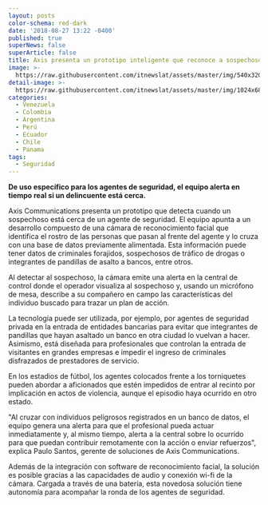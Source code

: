 ```yaml
---
layout: posts
color-schema: red-dark
date: '2018-08-27 13:22 -0400'
published: true
superNews: false
superArticle: false
title: Axis presenta un prototipo inteligente que reconoce a sospechosos
image: >-
  https://raw.githubusercontent.com/itnewslat/assets/master/img/540x320/Vigilancia-Axis-p.jpg
detail-image: >-
  https://raw.githubusercontent.com/itnewslat/assets/master/img/1024x680/Vigilancia-Axis-g.jpg
categories:
  - Venezuela
  - Colombia
  - Argentina
  - Perú
  - Ecuador
  - Chile
  - Panama
tags:
  - Seguridad
---
```

**De uso específico para los agentes de seguridad, el equipo alerta en tiempo real si un delincuente está cerca.**

Axis Communications presenta un prototipo que detecta cuando un sospechoso está cerca de un agente de seguridad. El equipo apunta a un desarrollo compuesto de una cámara de reconocimiento facial que identifica el rostro de las personas que pasan al frente del agente  y lo cruza con una base de datos previamente alimentada. Esta información puede tener datos de criminales forajidos, sospechosos de tráfico de drogas o integrantes de pandillas de asalto a bancos, entre otros.

Al detectar al sospechoso, la cámara emite una alerta en la central de control donde el operador visualiza al sospechoso y, usando un micrófono de mesa, describe a su compañero en campo las características del individuo buscado para trazar un plan de acción.

La tecnología puede ser utilizada, por ejemplo, por agentes de seguridad privada en la entrada de entidades bancarias para evitar que integrantes de pandillas que hayan asaltado un banco en otra ciudad lo vuelvan a hacer. Asimismo, está diseñada para profesionales que controlan la entrada de visitantes en grandes empresas e impedir el ingreso de criminales disfrazados de prestadores de servicio. 

En los estadios de fútbol, los agentes colocados frente a los torniquetes pueden abordar a aficionados que estén impedidos de entrar al recinto por implicación en actos de violencia, aunque el episodio haya ocurrido en otro estado.

"Al cruzar con individuos peligrosos registrados en un banco de datos, el equipo genera una alerta para que el profesional pueda actuar inmediatamente y, al mismo tiempo, alerta a la central sobre lo ocurrido para que puedan contribuir remotamente con la acción o enviar refuerzos",  explica Paulo Santos, gerente de soluciones de Axis Communications.

Además de la integración con software de reconocimiento facial, la solución es posible gracias a las capacidades de audio y conexión wi-fi de la cámara. Cargada a través de una batería, esta novedosa solución tiene autonomía para acompañar la ronda de los agentes de seguridad.